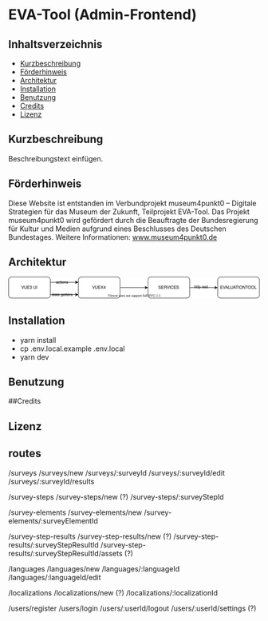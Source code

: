 # EVA-Tool (Admin-Frontend)

## Inhaltsverzeichnis
* [Kurzbeschreibung](#Kurzbeschreibung)
* [Förderhinweis](#Förderhinweis)
* [Architektur](#Architektur)
* [Installation](#Installation)
* [Benutzung](#Benutzung)
* [Credits](#Credits)
* [Lizenz](#Lizenz)

## Kurzbeschreibung
Beschreibungstext einfügen.

## Förderhinweis
Diese Website ist entstanden im Verbundprojekt museum4punkt0 – Digitale Strategien für das Museum der Zukunft, Teilprojekt EVA-Tool. Das Projekt museum4punkt0 wird gefördert durch die Beauftragte der Bundesregierung für Kultur und Medien aufgrund eines Beschlusses des Deutschen Bundestages. Weitere Informationen: www.museum4punkt0.de


## Architektur
![architecture diagram](./doc/architecture.svg)

## Installation

-   yarn install
-   cp .env.local.example .env.local
-   yarn dev

## Benutzung

##Credits

## Lizenz

## routes
/surveys
/surveys/new
/surveys/:surveyId
/surveys/:surveyId/edit
/surveys/:surveyId/results

/survey-steps
/survey-steps/new (?)
/survey-steps/:surveyStepId

/survey-elements
/survey-elements/new
/survey-elements/:surveyElementId

/survey-step-results
/survey-step-results/new (?)
/survey-step-results/:surveyStepResultId
/survey-step-results/:surveyStepResultId/assets (?)

/languages
/languages/new
/languages/:languageId
/languages/:languageId/edit

/localizations
/localizations/new (?)
/localizations/:localizationId

/users/register
/users/login
/users/:userId/logout
/users/:userId/settings (?)